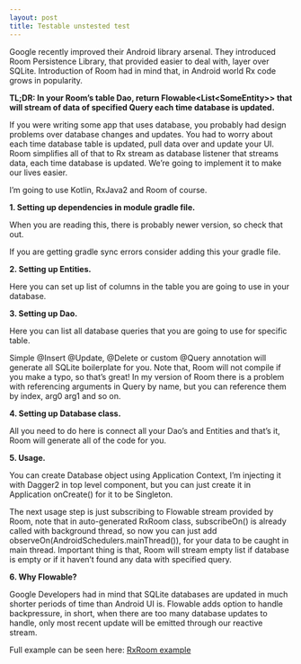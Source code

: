 ```yaml
---
layout: post
title: Testable unstested test
---
```

Google recently improved their Android library arsenal. They introduced Room Persistence Library, that provided easier to deal with, layer over SQLite. Introduction of Room had in mind that, in Android world Rx code grows in popularity.

<b>TL;DR: In your Room’s table Dao, return Flowable&lt;List&lt;SomeEntity&gt;&gt; that will stream of data of specified Query each time database is updated.</b>

If you were writing some app that uses database, you probably had design problems over database changes and updates. You had to worry about each time database table is updated, pull data over and update your UI. Room simplifies all of that to Rx stream as database listener that streams data, each time database is updated. We’re going to implement it to make our lives easier.

I’m going to use Kotlin, RxJava2 and Room of course.

<b>1. Setting up dependencies in module gradle file.</b> 

When you are reading this, there is probably newer version, so check that out. 
<script src="https://gist.github.com/TKolbusz/8857ba47ea5c9468146d0a4c052d76c2.js"></script>
If you are getting gradle sync errors consider adding this your gradle file.
<script src="https://gist.github.com/TKolbusz/f72be3d985979d8a80d099f0365dff8f.js"></script>

<b>2. Setting up Entities. </b>

Here you can set up list of columns in the table you are going to use in your database. 
<script src="https://gist.github.com/TKolbusz/b51e46fbc94c470bcdf5346731fcaac9.js"></script>

<b>3. Setting up Dao.</b>

Here you can list all database queries that you are going to use for specific table.

Simple @Insert @Update, @Delete or custom @Query annotation will generate all SQLite
boilerplate for you. Note that, Room will not compile if you make a typo, so that’s great!
In my version of Room there is a problem with referencing arguments in Query by name, but you can reference them by index, arg0 arg1 and so on.
<script src="https://gist.github.com/TKolbusz/5e1f0da09917c61bfc47ee478fa90d52.js"></script>
<b>4. Setting up Database class.</b>

All you need to do here is connect all your Dao’s and Entities and that’s it, Room will generate all of the code for you.
<script src="https://gist.github.com/TKolbusz/8f4cff7c7c3cbf7c50bac8881c6e4ca3.js"></script>

<b>5. Usage.</b>

You can create Database object using Application Context, I’m injecting it with Dagger2 in top level component, but you can just create it in Application onCreate() for it to be Singleton.

<script src="https://gist.github.com/TKolbusz/646222863e462409fee4f79495412412.js"></script>
 The next usage step is just subscribing to Flowable stream provided by Room, note that in auto-generated RxRoom class, subscribeOn() is already called with background thread, so now you can just add observeOn(AndroidSchedulers.mainThread()), for your data to be caught in main thread. <script src="https://gist.github.com/TKolbusz/1c29403665b59fb893bd104394ae48a6.js"></script>
Important thing is that, Room will stream empty list if database is empty or if it haven’t found any data with specified query.

<b>6. Why Flowable? </b>

Google Developers had in mind that SQLite databases are updated in much shorter periods of time than Android UI is. Flowable adds option to handle backpressure, in short, when there are too many database updates to handle, only most recent update will be emitted through our reactive stream.

Full example can be seen here: [RxRoom example](https://github.com/TKolbusz/RxRoom-example)
